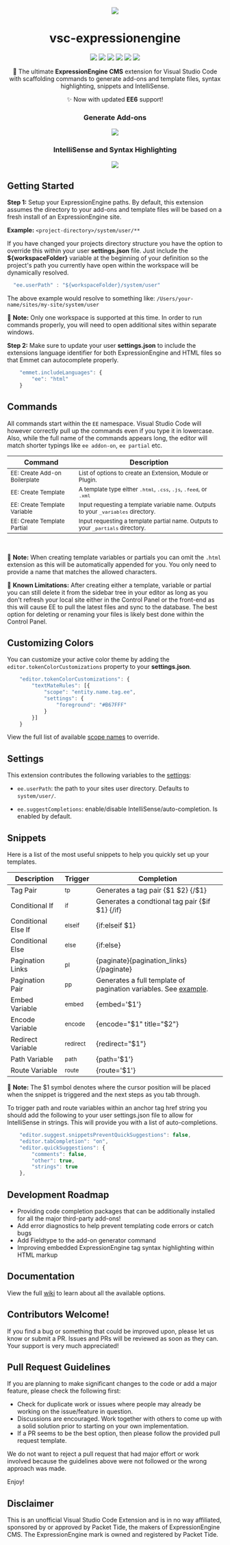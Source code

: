 <br>
<div align="center">

![](https://raw.githubusercontent.com/mindpixel-labs/vsc-expressionengine/master/docs/images/vsc-ee-icon.png)

# vsc-expressionengine
![](https://img.shields.io/badge/Status-Maintained-brightgreen.svg)
![](https://img.shields.io/visual-studio-marketplace/v/mindpixel-labs.vsc-expressionengine.svg?color=brightgreen&label=Visual%20Studio%20Marketplace&logo=Visual%20Studio%20Code)
![](https://badgen.net/vs-marketplace/i/mindpixel-labs.vsc-expressionengine)
![](https://badgen.net/vs-marketplace/d/mindpixel-labs.vsc-expressionengine)
![](https://img.shields.io/github/issues/mindpixel-labs/vsc-expressionengine.svg)
![](https://img.shields.io/badge/license-MIT-brightgreen.svg)

&#x1f680; The ultimate **ExpressionEngine CMS** extension for Visual Studio Code <br> with scaffolding commands to generate add-ons and template files, syntax highlighting, snippets and IntelliSense. 

&#10024; Now with updated **EE6** support!

### Generate Add-ons

![](https://raw.githubusercontent.com/mindpixel-labs/vsc-expressionengine/master/docs/images/vsc-ee-addon.gif)

### IntelliSense and Syntax Highlighting

![](https://raw.githubusercontent.com/mindpixel-labs/vsc-expressionengine/master/docs/images/vsc-ee-syntax-snippets.gif)

</div>

## Getting Started

**Step 1:** Setup your ExpressionEngine paths. By default, this extension assumes the directory to your add-ons and template files will be based on a fresh install of an ExpressionEngine site.

**Example:** `<project-directory>/system/user/**`

If you have changed your projects directory structure you have the option to override this within your user **settings.json** file. Just include the **${workspaceFolder}** variable at the beginning of your definition so the project's path you currently have open within the workspace will be dynamically resolved.

```javascript
  "ee.userPath" : "${workspaceFolder}/system/user"
```

The above example would resolve to something like: `/Users/your-name/sites/my-site/system/user`

&#x1F4D8; **Note:** Only one workspace is supported at this time. In order to run commands properly, you will need to open additional sites within separate windows.


**Step 2:** Make sure to update your user **settings.json** to include the extensions language identifier for both ExpressionEngine and HTML files so that Emmet can autocomplete properly.

```javascript
    "emmet.includeLanguages": {
        "ee": "html"
    }
```

## Commands
All commands start within the `EE` namespace. Visual Studio Code will however correctly pull up the commands even if you type it in lowercase. Also, while the full name of the commands appears long, the editor will match shorter typings like `ee addon-on`, `ee partial` etc.

| Command | Description |
|--- | --- |
<sub>EE: Create Add-on Boilerplate</sub> | <sub>List of options to create an Extension, Module or Plugin.</sub> |
<sub>EE: Create Template</sub> | <sub>A template type either `.html`, `.css`, `.js`, `.feed`, or `.xml`</sub>|
<sub>EE: Create Template Variable</sub> | <sub>Input requesting a template variable name. Outputs to your `_variables` directory.</sub>|
<sub>EE: Create Template Partial</sub>| <sub>Input requesting a template partial name. Outputs to your `_partials` directory.</sub>|

<br>


&#x1F4D8; **Note:**
When creating template variables or partials you can omit the `.html` extension as this will be automatically appended for you. You only need to provide a name that matches the allowed characters. 

&#x1F53A; **Known Limitations:**
After creating either a template, variable or partial you can still delete it from the sidebar tree in your editor as long as you don't refresh your local site either in the Control Panel or the front-end as this will cause EE to pull the latest files and sync to the database. The best option for deleting or renaming your files is likely best done within the Control Panel.

## Customizing Colors
You can customize your active color theme by adding the `editor.tokenColorCustomizations` property to your **settings.json**.

```javascript
    "editor.tokenColorCustomizations": {
        "textMateRules": [{
            "scope": "entity.name.tag.ee",
            "settings": {
                "foreground": "#B67FFF"
            }
        }]
    }
```

View the full list of available [scope names](https://github.com/mindpixel-labs/vsc-expressionengine/wiki/Scope-Names) to override.

## Settings
This extension contributes the following variables to the [settings](https://code.visualstudio.com/docs/getstarted/settings):

- `ee.userPath`: the path to your sites user directory. Defaults to `system/user/`.

- `ee.suggestCompletions`: enable/disable IntelliSense/auto-completion. Is enabled by default.

## Snippets
Here is a list of the most useful snippets to help you quickly set up your templates.

| Description | Trigger | Completion |
|--- | --- | --- |
Tag Pair | <sub>tp</sub> | Generates a tag pair {$1 $2} {/$1} |
Conditional If | <sub>if</sub> | Generates a condtional tag pair {$if $1} {/if} |
Conditional Else If | <sub>elseif</sub> | {if:elseif $1} |
Conditional Else | <sub>else</sub> | {if:else} |
Pagination Links | <sub>pl</sub> | {paginate}{pagination_links}{/paginate} |
Pagination Pair | <sub>pp</sub> | Generates a full template of pagination variables. See [example](https://github.com/mindpixel-labs/vsc-expressionengine/wiki/Pagination#paginate-pair). |
Embed Variable | <sub>embed</sub> | {embed='$1'} |
Encode Variable | <sub>encode</sub> | {encode="$1" title="$2"} |
Redirect Variable | <sub>redirect</sub> | {redirect="$1"} |
Path Variable | <sub>path</sub> | {path='$1'} |
Route Variable | <sub>route</sub> | {route='$1'} |

&#x1F4D8; **Note:** The $1 symbol denotes where the cursor position will be placed when the snippet is triggered and the next steps as you tab through.

To trigger path and route variables within an anchor tag href string you should add the following to your user settings.json file to allow for IntelliSense in strings. This will provide you with a list of auto-completions.

```javascript
	"editor.suggest.snippetsPreventQuickSuggestions": false,
	"editor.tabCompletion": "on",
	"editor.quickSuggestions": {
		"comments": false,
		"other": true,
		"strings": true
	},
```


## Development Roadmap
- Providing code completion packages that can be additionally installed for all the major third-party add-ons!
- Add error diagnostics to help prevent templating code errors or catch bugs
- Add Fieldtype to the add-on generator command
- Improving embedded ExpressionEngine tag syntax highlighting within HTML markup

## Documentation
View the full [wiki](https://github.com/mindpixel-labs/vsc-expressionengine/wiki) to learn about all the available options.

## Contributors Welcome!
If you find a bug or something that could be improved upon, please let us know or submit a PR. Issues and PRs will be reviewed as soon as they can. Your support is very much appreciated!

## Pull Request Guidelines
If you are planning to make significant changes to the code or add a major feature, please check the following first:

* Check for duplicate work or issues where people may already be working on the issue/feature in question.
* Discussions are encouraged. Work together with others to come up with a solid solution prior to starting on your own implementation.
* If a PR seems to be the best option, then please follow the provided pull request template.

We do not want to reject a pull request that had major effort or work involved because the guidelines above were not followed or the wrong approach was made.

Enjoy!

## Disclaimer
This is an unofficial Visual Studio Code Extension and is in no way affiliated, sponsored by or approved by Packet Tide, the makers of ExpressionEngine CMS. The ExpressionEngine mark is owned and registered by Packet Tide.
